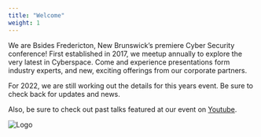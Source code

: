```yaml
---
title: "Welcome"
weight: 1
---
```

We are Bsides Fredericton, New Brunswick’s premiere Cyber Security conference! First established in 2017, we meetup annually to explore the very latest in Cyberspace. Come and experience presentations form industry experts, and new, exciting offerings from our corporate partners.  

For 2022, we are still working out the details for this years event. Be sure to check back for updates and news.

Also, be sure to check out past talks featured at our event on [Youtube](https://www.youtube.com/channel/UCcj4VtqR0OzGpeC-YsW1y5g).

![Logo](images/BSides-Large-Transparent.png)
